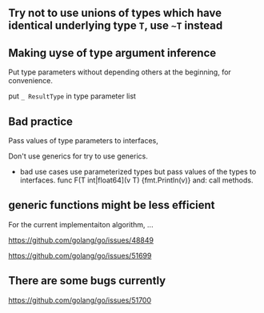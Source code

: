 





## Try not to use unions of types which have identical underlying type `T`, use `~T` instead

## Making uyse of type argument inference

Put type parameters without depending others at the beginning, for convenience.

put `_ ResultType` in type parameter list

## Bad practice

Pass values of type parameters to interfaces, 

Don't use generics for try to use generics.

* bad use cases
  use parameterized types but pass values of the types to interfaces.
  	func F(T int|float64](v T) {fmt.Println(v)}
	and: call methods.

## generic functions might be less efficient

For the current implementaiton algorithm, ...

https://github.com/golang/go/issues/48849 

https://github.com/golang/go/issues/51699

## There are some bugs currently

https://github.com/golang/go/issues/51700

